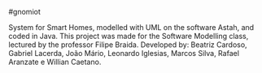 #gnomiot

System for Smart Homes, modelled with UML on the software Astah, and coded in Java. This project was made for the Software Modelling class, lectured by the professor Filipe Braida.
Developed by: Beatriz Cardoso, Gabriel Lacerda, João Mário, Leonardo Iglesias, Marcos Silva, Rafael Aranzate e Willian Caetano.
